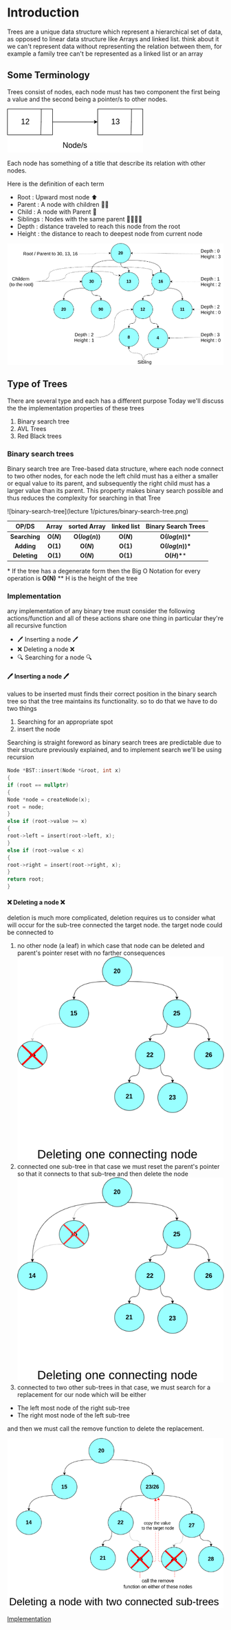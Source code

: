 # Introduction
Trees are a unique data structure which represent a hierarchical set of data, as opposed to linear data structure like Arrays and linked list. 
think about it we can't represent data without representing the relation between them, for example a family tree can't be represented as a linked list or an array 
## Some Terminology 
Trees consist of nodes, each node must has two component the first being a value and the second being a pointer/s to other nodes.

![node/s](lecture-1/pictures/node.png)

Each node has something of a title that describe its relation with other nodes. 

Here is the definition of each term 
  - Root : Upward most node ⬆️
  - Parent : A node with children 👨‍👦
  - Child : A node with Parent 🧒
  - Siblings : Nodes with the same parent 👨‍👩‍👧‍👧
  - Depth : distance traveled to reach this node from the root 
  -  Height : the distance to reach to deepest node from current node


  
![Tree](lecture-1/pictures/Tree.png)


## Type of Trees 
There are several type and each has a different purpose
Today we'll discuss the the implementation properties of these trees
1. Binary search tree 
2. AVL Trees 
3. Red Black trees 

### Binary search trees 
Binary search tree are Tree-based data structure, where each node connect to two other nodes, for each node the left child must has a either a smaller or equal value to its parent, and subsequently the right child must has a larger value than its parent. 
This property makes binary search possible and thus reduces the complexity for searching in that Tree  

![binary-search-tree](lecture 1/pictures/binary-search-tree.png)
<br>

|     OP/DS     |  Array   |   sorted Array    | linked list | Binary Search Trees |
|:-------------:|:--------:|:-----------------:|:-----------:|:-------------------:|
| **Searching** | **O($N$)** | **O($log(n)$)** |  **O($N$)**   | **O($log(n)$)\*** |
|  **Adding**   | **O(1)** |     **O($N$)**      |  **O(1)**   | **O($log(n)$)\*** |
| **Deleting**  | **O(1)** |     **O($N$)**      |  **O(1)**   |     **O($H$)\****     |  

\* If the tree has a degenerate form then the Big O Notation for every operation is **O(N)**
\** H is the height of the tree

### Implementation 
any implementation of any binary tree must consider the following actions/function and all of these actions share one thing in particular they're all recursive function
- 🖊️ Inserting a node 🖊️ 
- ❌ Deleting a node ❌	
- 🔍️ Searching for a node 🔍️

#### 🖊️ Inserting a node 🖊️  
values to be inserted must finds their correct position in the binary search tree so that the tree maintains its functionality. 
so to do that we have to do two things 
1. Searching for an appropriate spot
2. insert the node 



Searching is straight foreword as binary search trees are predictable due to their structure previously explained, and to implement search we'll be using recursion
``` cpp
Node *BST::insert(Node *&root, int x)
{
if (root == nullptr)
{
Node *node = createNode(x);
root = node;
}
else if (root->value >= x)
{
root->left = insert(root->left, x);
}
else if (root->value < x)
{
root->right = insert(root->right, x);
}
return root;
}
```


#### ❌ Deleting a node ❌
deletion is much more complicated, deletion requires us to consider what will occur for the sub-tree connected the target node. 
the target node could be connected to 
1. no other node (a leaf) 
in which case that node can be deleted and parent's pointer reset with no farther consequences
![deleting a leaf](lecture-1/pictures/deleting-a-leaf.png)
2. connected one sub-tree
in that case we must reset the parent's pointer so that it connects to that sub-tree and then delete the node
![deleting one connecting node](lecture-1/pictures/deleting-one-connecting-node.png)
3. connected to two other sub-trees 
in that case, we must search for a replacement for our node which will be either 
<ul>
	<li> The left most node of the right sub-tree </li>
	<li>The right most node of the left sub-tree </li>  
</ul>
and then we must call the remove function to delete the replacement.

![deleting a node with two connected subtrees](lecture-1/pictures/deleting-a-node-with-two-connected-subtrees.png)
 
[Implementation](file:///home/kofts/Downloads/IEEE-CUSB/binarySearchTree.cpp)
